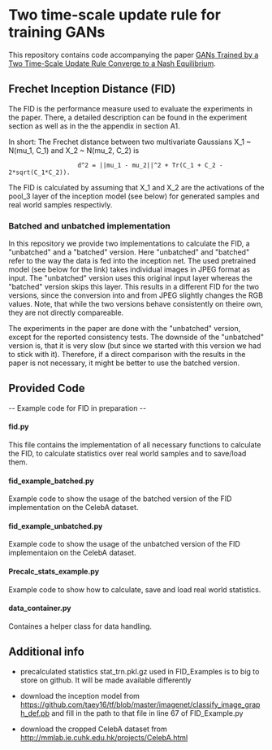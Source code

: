 # Two time-scale update rule for training GANs

This repository contains code accompanying the paper [GANs Trained by a Two Time-Scale Update Rule
Converge to a Nash Equilibrium](https://arxiv.org/abs/1706.08500).

## Frechet Inception Distance (FID)
The FID is the performance measure used to evaluate the experiments in the paper. There, a detailed description can be found 
in the experiment section as well as in the the appendix in section A1. 

In short:
The Frechet distance between two multivariate Gaussians X_1 ~ N(mu_1, C_1) and X_2 ~ N(mu_2, C_2) is

                       d^2 = ||mu_1 - mu_2||^2 + Tr(C_1 + C_2 - 2*sqrt(C_1*C_2)).

The FID is calculated by assuming that X_1 and X_2 are the activations of the pool_3 layer of the inception model (see below) 
for generated samples and real world samples respectivly.

### Batched and unbatched implementation
In this repository we provide two implementations to calculate the FID, a "unbatched" and a "batched" version. Here "unbatched" 
and "batched" refer to the way the data is fed into the inception net. The used pretrained model (see below for the link) takes 
individual images in JPEG format as input. The "unbatched" version uses this original input layer whereas the "batched" version
skips this layer. This results in a different FID for the two versions, since the conversion into and from JPEG slightly
changes the RGB values. Note, that while the two versions behave consistently on theire own, they are not directly compareable.

The experiments in the paper are done with the "unbatched" version, except for the reported consistency tests. 
The downside of the "unbatched" version is, that it is very slow (but since we started with this version we had to stick 
with it).  Therefore, if a direct comparison with the results in the paper is not necessary, it might be better to use the
batched version.

## Provided Code

-- Example code for FID in preparation --

#### fid.py
This file contains the implementation of all necessary functions to calculate the FID, to calculate statistics over real world
samples and to save/load them.

#### fid_example_batched.py
Example code to show the usage of the batched version of the FID implementation on the CelebA dataset. 

#### fid_example_unbatched.py
Example code to show the usage of the unbatched version of the FID implementaion on the CelebA dataset.

#### Precalc_stats_example.py
Example code to show how to calculate, save and load real world statistics. 

#### data_container.py
Containes a helper class for data handling.

## Additional info 
- precalculated statistics stat_trn.pkl.gz used in FID_Examples is to big to store on github. It will be made available differently 

- download the inception model from https://github.com/taey16/tf/blob/master/imagenet/classify_image_graph_def.pb and fill in the path to that file in line 67 of FID_Example.py

- download the cropped CelebA dataset from http://mmlab.ie.cuhk.edu.hk/projects/CelebA.html

